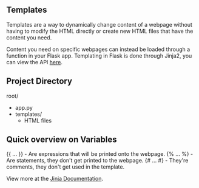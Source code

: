 ## Templates

Templates are a way to dynamically change content of a webpage without having to modify the HTML directly or create new HTML files that have the content you need.

Content you need on specific webpages can instead be loaded through a function in your Flask app. Templating in Flask is done through Jinja2, you can view the API [here](http://jinja.pocoo.org).

## Project Directory

root/
 - app.py
 - templates/
    - HTML files

## Quick overview on Variables

{{ ... }} - Are expressions that will be printed onto the webpage.
{% ... %} - Are statements, they don't get printed to the webpage.
{# ... #} - They're comments, they don't get used in the template.

View more at the [Jinja Documentation](http://jinja.pocoo.org/docs/dev/templates/).
